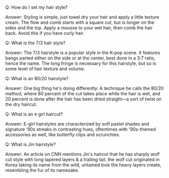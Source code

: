 Q: How do I set my hair style?

Answer: Styling is simple, just towel dry your hair and apply a little texture cream. The flow and comb starts with a square cut, but is longer on the sides and the top. Apply a mousse to your wet hair, then comb the hair back. Avoid this if you have curly hair.

Q: What is the 7/3 hair style?

Answer: The 7/3 hairstyle is a popular style in the K-pop scene. It features bangs parted either on the side or at the center, best done in a 3:7 ratio, hence the name. The long fringe is necessary for this hairstyle, but so is some level of hair texture and volume.

Q: What is an 80/20 hairstyle?

Answer: One big thing he's doing differently: A technique he calls the 80/20 method, where 80 percent of the cut takes place while the hair is wet, and 20 percent is done after the hair has been dried straight—a sort of twist on the dry haircut.

Q: What is an e girl haircut?

Answer: E-girl hairstyles are characterized by soft pastel shades and signature '90s streaks in contrasting hues, oftentimes with '90s-themed accessories as well, like butterfly clips and scrunchies.

Q: What is Jin hairstyle?

Answer: An article on CNN mentions Jin's haircut that he has sharply wolf cut style with long tapered layers & a trailing tail. the wolf cut originated in Korea taking its name from the wild, untamed look the heavy layers create, resembling the fur of its namesake.
